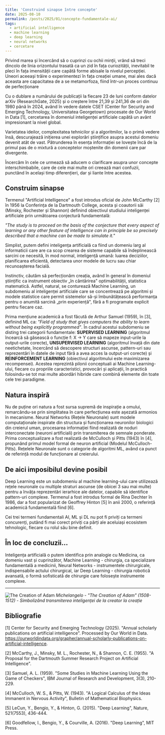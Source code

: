 ```yaml
---
title: 'Construind sinapse între concepte'
date: 2025-08-10
permalink: /posts/2025/01/concepte-fundamentale-ai/
tags:
  - artificial intelligence
  - machine learning  
  - deep learning
  - neural networks
  - cercetare
---
```


Privind marea și încercând să o cuprinzi cu ochii minții, vrând să treci dincolo de linia orizontului trasată ca un zid în fața curiozității, inevitabil te pleci în fața imensității care capătă forme abisale la nivelul percepției. Uneori aceeași trăire o experimentezi în fața creației umane, mai ales dacă aceasta are capacitatea de a se metamorfoza, fiind într-un proces continuu de perfecționare

Cu o dublare a numărului de publicații la fiecare 23 de luni conform datelor arXiv (ResearchGate, 2025) și o creștere între 21,39 și 241,36 de ori din 1980 până în 2024, având în vedere datele CSET (Center for Security and Emerging Technology, Universitatea Georgetown) procesate de Our World in Data [1], cercetarea în domeniul inteligenței artificiale capătă un avânt impresionant la nivel global.

Varietatea ideilor, complexitatea tehnicilor și a algoritmilor, la o primă vedere însă, descurajează inițierea unei explorări științifice asupra acestui domeniu devenit atât de vast. Pătrunderea în esența informației se lovește încă de la primul pas de o mixtură a conceptelor moștenite din domenii care par divergente.

Încercăm în cele ce urmează să aducem o clarificare asupra unor concepte interschimbabile, care de cele mai multe ori creează mari confuzii, punctând în același timp diferențieri, dar și liante între acestea.

## Construim sinapse

Termenul "Artificial Intelligence" a fost introdus oficial de John McCarthy [2] în 1956 la Conferința de la Dartmouth College, acesta și coautorii săi (Minsky, Rochester și Shannon) definind obiectivul studiului inteligenței artificiale prin următoarea conjectură fundamentală:

*"The study is to proceed on the basis of the conjecture that every aspect of learning or any other feature of intelligence can in principle be so precisely described that a machine can be made to simulate it."*

Simplist, putem defini inteligența artificială ca fiind un domeniu larg al informaticii care are ca scop crearea de sisteme capabile să îndeplinească sarcini ce necesită, în mod normal, inteligență umană: luarea deciziilor, planificarea eficientă, detectarea unor modele de lucru sau chiar recunoașterea facială.

Instinctiv, căutăm să perfecționăm creația, având în general în domeniul științific ca instrument obiectiv „în cântărirea" optimabilității, statistica matematică. Astfel, natural, se conturează Machine Learning, un subdomeniu al inteligenței artificiale care se concentrează pe algoritmi și modele statistice care permit sistemelor să-și îmbunătățească performanța pentru o anumită sarcină „prin experiență", fără a fi programate explicit pentru fiecare caz.

Prima mențiune academică a fost făcută de Arthur Samuel (1959), în [3], definind ML ca: *"Field of study that gives computers the ability to learn without being explicitly programmed"*. În cadrul acestui subdomeniu se disting trei categorii fundamentale: **SUPERVISED LEARNING** (algoritmul încearcă să găsească o funcție f: X → Y care să mapeze input-urile la output-urile corecte), **UNSUPERVISED LEARNING** (algoritmul învață din date neetichetate, încercând să descopere structuri ascunse, pattern-uri sau reprezentări în datele de input fără a avea acces la output-uri corecte) și **REINFORCEMENT LEARNING** (obiectivul algoritmului este maximizarea recompensei). Acestea reprezintă pilonii conceptuali ai Machine Learning-ului, fiecare cu propriile caracteristici, provocări și aplicații, în practică folosindu-se tot mai multe abordări hibride care combină elemente din toate cele trei paradigme.

## Natura inspiră

Nu de puține ori natura a fost sursa supremă de inspirație a omului, remarcându-se prin simplitatea în care perfecțiunea este așezată armonios în mecanisme. Neural Networks (Rețele Neuronale) sunt modele computaționale inspirate din structura și funcționarea neuronilor biologici din creierul uman, procesarea informației fiind realizată de noduri interconectate (neuroni artificiali) prin transmiterea de semnale ponderate. Prima conceptualizare a fost realizată de McCulloch și Pitts (1943) în [4], propunând primul model formal de neuron artificial (Modelul McCulloch-Pitts). Rețelele Neuronale sunt o categorie de algoritmi ML, având ca punct de referință modul de funcționare al creierului.

## De aici imposibilul devine posibil

Deep Learning este un subdomeniu al machine learning-ului care utilizează rețele neuronale cu multiple straturi ascunse (de obicei 3 sau mai multe) pentru a învăța reprezentări ierarhice ale datelor, capabile să identifice pattern-uri complexe. Termenul a fost introdus formal de Rina Dechter în 1986, dar a fost popularizat de Geoffrey Hinton [5] în anii 2000, o referință academică fundamentală fiind [6].

Cei trei termeni fundamentali AI, ML și DL nu pot fi priviți ca termeni concurenți, putând fi mai corect priviți ca părți ale aceluiași ecosistem tehnologic, fiecare cu rolul său bine definit.

## În loc de concluzii...

Inteligența artificială o putem identifica prin analogie cu Medicina, ca domeniu vast și cuprinzător, Machine Learning - chirurgia, ca specializare fundamentală a medicinii, Neural Networks - instrumentele chirurgicale, indispensabile actului chirurgical, iar Deep Learning - chirurgia robotică avansată, o formă sofisticată de chirurgie care folosește instrumente complexe.

---

![The Creation of Adam](https://upload.wikimedia.org/wikipedia/commons/thumb/6/64/Creaci%C3%B3n_de_Ad%C3%A1n_%28Miguel_%C3%81ngel%29.jpg/1024px-Creaci%C3%B3n_de_Ad%C3%A1n_%28Miguel_%C3%81ngel%29.jpg)
*Michelangelo - "The Creation of Adam" (1508-1512) - Simbolizând transmiterea inteligenței de la creator la creație*

## Bibliografie

[1] Center for Security and Emerging Technology (2025). "Annual scholarly publications on artificial intelligence". Processed by Our World in Data. https://ourworldindata.org/grapher/annual-scholarly-publications-on-artificial-intelligence.

[2] McCarthy, J., Minsky, M. L., Rochester, N., & Shannon, C. E. (1955). "A Proposal for the Dartmouth Summer Research Project on Artificial Intelligence".

[3] Samuel, A. L. (1959). "Some Studies in Machine Learning Using the Game of Checkers", IBM Journal of Research and Development, 3(3), 210-229.

[4] McCulloch, W. S., & Pitts, W. (1943). "A Logical Calculus of the Ideas Immanent in Nervous Activity", Bulletin of Mathematical Biophysics.

[5] LeCun, Y., Bengio, Y., & Hinton, G. (2015). "Deep Learning", Nature, 521(7553), 436-444.

[6] Goodfellow, I., Bengio, Y., & Courville, A. (2016). "Deep Learning", MIT Press.
